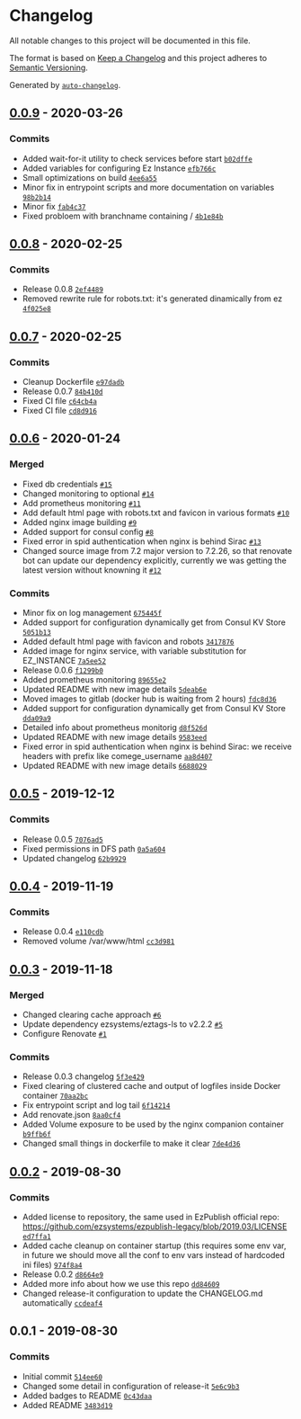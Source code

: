 # Changelog

All notable changes to this project will be documented in this file.

The format is based on [Keep a Changelog](https://keepachangelog.com/en/1.0.0/)
and this project adheres to [Semantic Versioning](https://semver.org/spec/v2.0.0.html).

Generated by [`auto-changelog`](https://github.com/CookPete/auto-changelog).

## [0.0.9](https://github.com/OpencontentCoop/docker-ezpublish/compare/0.0.8...0.0.9) - 2020-03-26

### Commits

- Added wait-for-it utility to check services before start [`b02dffe`](https://github.com/OpencontentCoop/docker-ezpublish/commit/b02dffe1b360c1886eb9efa4c1aa4ebe5211bcb7)
- Added variables for configuring Ez Instance [`efb766c`](https://github.com/OpencontentCoop/docker-ezpublish/commit/efb766c54af682a268ab010d7d7a243dfeb750f7)
- Small optimizations on build [`4ee6a55`](https://github.com/OpencontentCoop/docker-ezpublish/commit/4ee6a556e78c29eb1378aaaf001302324122235e)
- Minor fix in entrypoint scripts and more documentation on variables [`98b2b14`](https://github.com/OpencontentCoop/docker-ezpublish/commit/98b2b14d1696cba3fd2c0e55950d538b781488ae)
- Minor fix [`fab4c37`](https://github.com/OpencontentCoop/docker-ezpublish/commit/fab4c37189ebfda9925496d96fef62e734f27e7d)
- Fixed probloem with branchname containing / [`4b1e84b`](https://github.com/OpencontentCoop/docker-ezpublish/commit/4b1e84beb9db7e736afc4fee650ae0053eaeabe4)

## [0.0.8](https://github.com/OpencontentCoop/docker-ezpublish/compare/0.0.7...0.0.8) - 2020-02-25

### Commits

- Release 0.0.8 [`2ef4489`](https://github.com/OpencontentCoop/docker-ezpublish/commit/2ef44895ff0a5f637014a3c439fc45ee669d8bc8)
- Removed rewrite rule for robots.txt: it's generated dinamically from ez [`4f025e8`](https://github.com/OpencontentCoop/docker-ezpublish/commit/4f025e8804acb7b1c781ff4d3acb7d6e7af77694)

## [0.0.7](https://github.com/OpencontentCoop/docker-ezpublish/compare/0.0.6...0.0.7) - 2020-02-25

### Commits

- Cleanup Dockerfile [`e97dadb`](https://github.com/OpencontentCoop/docker-ezpublish/commit/e97dadb611ae10c0b2b43fde4206beb48fb25a30)
- Release 0.0.7 [`84b410d`](https://github.com/OpencontentCoop/docker-ezpublish/commit/84b410daa42a4aec1515a8e864b9d1db0129e853)
- Fixed CI file [`c64cb4a`](https://github.com/OpencontentCoop/docker-ezpublish/commit/c64cb4af16593c59ab9af283017889df8183d717)
- Fixed CI file [`cd8d916`](https://github.com/OpencontentCoop/docker-ezpublish/commit/cd8d916c0a32a30ec36a681b6da8c15f4c50810e)

## [0.0.6](https://github.com/OpencontentCoop/docker-ezpublish/compare/0.0.5...0.0.6) - 2020-01-24

### Merged

- Fixed db credentials [`#15`](https://github.com/OpencontentCoop/docker-ezpublish/pull/15)
- Changed monitoring to optional [`#14`](https://github.com/OpencontentCoop/docker-ezpublish/pull/14)
- Add prometheus monitoring [`#11`](https://github.com/OpencontentCoop/docker-ezpublish/pull/11)
- Add default html page with robots.txt and favicon in various formats [`#10`](https://github.com/OpencontentCoop/docker-ezpublish/pull/10)
- Added nginx image building [`#9`](https://github.com/OpencontentCoop/docker-ezpublish/pull/9)
- Added support for consul config [`#8`](https://github.com/OpencontentCoop/docker-ezpublish/pull/8)
- Fixed error in spid authentication when nginx is behind Sirac [`#13`](https://github.com/OpencontentCoop/docker-ezpublish/pull/13)
- Changed source image from 7.2 major version to 7.2.26, so that renovate bot can update our dependency explicitly, currently we was getting the latest version without knowning it [`#12`](https://github.com/OpencontentCoop/docker-ezpublish/pull/12)

### Commits

- Minor fix on log management [`675445f`](https://github.com/OpencontentCoop/docker-ezpublish/commit/675445fb9781dd34897c4db555f9cb7831947653)
- Added support for configuration dynamically get from Consul KV Store [`5051b13`](https://github.com/OpencontentCoop/docker-ezpublish/commit/5051b133a7d642c1b53871400a239e6aac316597)
- Added default html page with favicon and robots [`3417876`](https://github.com/OpencontentCoop/docker-ezpublish/commit/341787680535af703aca977a24a961c2bce3b713)
- Added image for nginx service, with variable substitution for EZ_INSTANCE [`7a5ee52`](https://github.com/OpencontentCoop/docker-ezpublish/commit/7a5ee522e38165974f17987197a9937899ed70b3)
- Release 0.0.6 [`f1299b0`](https://github.com/OpencontentCoop/docker-ezpublish/commit/f1299b05e3e6e7b04dc7e96bc19492cca7cd53ac)
- Added prometheus monitoring [`89655e2`](https://github.com/OpencontentCoop/docker-ezpublish/commit/89655e2db3f84a69a88866add30a6ad9c6c8a0e5)
- Updated README with new image details [`5deab6e`](https://github.com/OpencontentCoop/docker-ezpublish/commit/5deab6ef23a0fe3f337f0156caddd740af2cf211)
- Moved images to gitlab (docker hub is waiting from 2 hours) [`fdc8d36`](https://github.com/OpencontentCoop/docker-ezpublish/commit/fdc8d36815527d3691bdb6ded9dbc456f603451b)
- Added support for configuration dynamically get from Consul KV Store [`dda09a9`](https://github.com/OpencontentCoop/docker-ezpublish/commit/dda09a9e86a1cb0fed31ae435a679273cb263c9a)
- Detailed info about prometheus monitorig [`d8f526d`](https://github.com/OpencontentCoop/docker-ezpublish/commit/d8f526d3b9d00ea90cd254dca5cfaf8e581616cd)
- Updated README with new image details [`9583eed`](https://github.com/OpencontentCoop/docker-ezpublish/commit/9583eedf83b1d3a7b899b69fad1c9309e64e319c)
- Fixed error in spid authentication when nginx is behind Sirac: we receive headers with prefix like comege_username [`aa8d407`](https://github.com/OpencontentCoop/docker-ezpublish/commit/aa8d407277312cd60ba0f38a450ddb155b8d2ba9)
- Updated README with new image details [`6688029`](https://github.com/OpencontentCoop/docker-ezpublish/commit/6688029c9e6074763587ecb2ab11460d207bffdb)

## [0.0.5](https://github.com/OpencontentCoop/docker-ezpublish/compare/0.0.4...0.0.5) - 2019-12-12

### Commits

- Release 0.0.5 [`7076ad5`](https://github.com/OpencontentCoop/docker-ezpublish/commit/7076ad5d82eb3be57f8d487691fe824d4971d6cf)
- Fixed permissions in DFS path [`0a5a604`](https://github.com/OpencontentCoop/docker-ezpublish/commit/0a5a60409af3838c37668fa35258bef16fa68deb)
- Updated changelog [`62b9929`](https://github.com/OpencontentCoop/docker-ezpublish/commit/62b9929e252bf3447408eda03085cc706c2537a9)

## [0.0.4](https://github.com/OpencontentCoop/docker-ezpublish/compare/0.0.3...0.0.4) - 2019-11-19

### Commits

- Release 0.0.4 [`e110cdb`](https://github.com/OpencontentCoop/docker-ezpublish/commit/e110cdb5147e2bc2cced7c52a660728438a9904c)
- Removed volume /var/www/html [`cc3d981`](https://github.com/OpencontentCoop/docker-ezpublish/commit/cc3d9814e636abad8eada61407501feee049cf17)

## [0.0.3](https://github.com/OpencontentCoop/docker-ezpublish/compare/0.0.2...0.0.3) - 2019-11-18

### Merged

- Changed clearing cache approach [`#6`](https://github.com/OpencontentCoop/docker-ezpublish/pull/6)
- Update dependency ezsystems/eztags-ls to v2.2.2 [`#5`](https://github.com/OpencontentCoop/docker-ezpublish/pull/5)
- Configure Renovate [`#1`](https://github.com/OpencontentCoop/docker-ezpublish/pull/1)

### Commits

- Release 0.0.3 changelog [`5f3e429`](https://github.com/OpencontentCoop/docker-ezpublish/commit/5f3e4296c1638c7a46b036032d4d54093ec199bd)
- Fixed clearing of clustered cache and output of logfiles inside Docker container [`70aa2bc`](https://github.com/OpencontentCoop/docker-ezpublish/commit/70aa2bce7dbf2aa8e5c2874b7cfbb026cf84c511)
- Fix entrypoint script and log tail [`6f14214`](https://github.com/OpencontentCoop/docker-ezpublish/commit/6f142141dea01c16de38e029b6869131d243609e)
- Add renovate.json [`8aa0cf4`](https://github.com/OpencontentCoop/docker-ezpublish/commit/8aa0cf439ecba0028d792caf5bc488f7900c7d8e)
- Added Volume exposure to be used by the nginx companion container [`b9ffb6f`](https://github.com/OpencontentCoop/docker-ezpublish/commit/b9ffb6f457ce8f9b68d0729eca2b636ba9b87b7a)
- Changed small things in dockerfile to make it clear [`7de4d36`](https://github.com/OpencontentCoop/docker-ezpublish/commit/7de4d367a8326246326dc5607b67e2ec1d39ceeb)

## [0.0.2](https://github.com/OpencontentCoop/docker-ezpublish/compare/0.0.1...0.0.2) - 2019-08-30

### Commits

- Added license to repository, the same used in EzPublish official repo: https://github.com/ezsystems/ezpublish-legacy/blob/2019.03/LICENSE [`ed7ffa1`](https://github.com/OpencontentCoop/docker-ezpublish/commit/ed7ffa1af69053c186e46e4ade3533a3fe5e746e)
- Added cache cleanup on container startup (this requires some env var, in future we should move all the conf to env vars instead of hardcoded ini files) [`974f8a4`](https://github.com/OpencontentCoop/docker-ezpublish/commit/974f8a498cd16b2fdffcce4e71b873c01c3816ed)
- Release 0.0.2 [`d8664e9`](https://github.com/OpencontentCoop/docker-ezpublish/commit/d8664e91da1878a268793e7e9ea2723579c2ceda)
- Added more info about how we use this repo [`dd84609`](https://github.com/OpencontentCoop/docker-ezpublish/commit/dd846094e646de1f25fbadb93a8d6569e2aec364)
- Changed release-it configuration to update the CHANGELOG.md automatically [`ccdeaf4`](https://github.com/OpencontentCoop/docker-ezpublish/commit/ccdeaf493d178eec3bc047ad2b59fd5168a86484)

## 0.0.1 - 2019-08-30

### Commits

- Initial commit [`514ee60`](https://github.com/OpencontentCoop/docker-ezpublish/commit/514ee6043e484fcbe1225fea9dce851eaecd4863)
- Changed some detail in configuration of release-it [`5e6c9b3`](https://github.com/OpencontentCoop/docker-ezpublish/commit/5e6c9b3c389c7bf579a1990fc19c513704e8d9f4)
- Added badges to README [`0c43daa`](https://github.com/OpencontentCoop/docker-ezpublish/commit/0c43daa06e2512dd72ad85d4c0b4de9b641f0f98)
- Added README [`3483d19`](https://github.com/OpencontentCoop/docker-ezpublish/commit/3483d1958ce0885cf330e763d39576e9c5004304)
